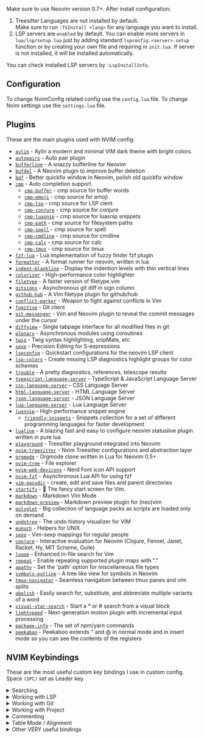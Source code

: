 Make sure to use Neovim version 0.7+. After install configuration:

1. Treesitter Languages are not installed by default.\
Make sure to run `:TSInstall <lang>` for any language you want to install.
2. LSP servers are `enabled` by default. You can enable more servers in `lua/lsp/setup.lua` just by adding standard `lspconfig.<server>.setup` function or by creating your own file and requiring in `init.lua`.
If server is not installed, it will be installed automatically.

You can check installed LSP servers by `:LspInstallInfo`.

## Configuration
To change NvimConfig related config use the `config.lua` file.
To change Nvim settings use the `settings.lua` file.

## Plugins

These are the main plugins used with NVIM config:

-   [`aylin`](https://github.com/AhmedAbdulrahman/aylin.vim) - Aylin a modern and minimal VIM dark theme with bright colors.
-   [`autopairs`](https://github.com/windwp/nvim-autopairs) - Auto pair plugin
-   [`bufferline`](https://github.com/akinsho/bufferline.nvim) - A snazzy bufferline for Neovim
-   [`bufdel`](https://github.com/ojroques/nvim-bufdel) - A Neovim plugin to improve buffer deletion
-   [`bqf`](https://github.com/kevinhwang91/nvim-bqf) - Better quickfix window in Neovim, polish old quickfix window
-   [`cmp`](https://github.com/hrsh7th/nvim-cmp) - Auto completion support
    -   [`cmp-buffer`](https://github.com/hrsh7th/cmp-buffer) - cmp source for buffer words
    -   [`cmp-emoji`](https://github.com/hrsh7th/cmp-emoji) - cmp source for emoji
    -   [`cmp-lsp`](https://github.com/hrsh7th/cmp-nvim-lsp) - cmp source for LSP clent
    -   [`cmp-conjure`](https://github.com/PaterJason/cmp-conjure) - cmp source for conjure
    -   [`cmp-luasnip`](https://github.com/saadparwaiz1/cmp_luasnip) - cmp source for luasnip snippets
    -   [`cmp-path`](https://github.com/hrsh7th/cmp-path) - cmp source for filesystem paths
    -   [`cmp-spell`](https://github.com/f3fora/cmp-spell) - cmp source for spell
    -   [`cmp-cmdline`](https://github.com/hrsh7th/cmp-cmdline) - cmp source for cmdline
    -   [`cmp-calc`](https://github.com/hrsh7th/cmp-calc) - cmp source for calc
    -   [`cmp-tmux`](https://github.com/andersevenrud/cmp-tmux) - cmp source for tmux
-   [`fzf-lua`](https://github.com/ibhagwan/fzf-lua) - Lua implementation of fuzzy finder fzf plugin
-   [`formatter`](https://github.com/mhartington/formatter.nvim) - A format runner for neovim, written in lua
-   [`indent-blankline`](https://github.com/lukas-reineke/indent-blankline.nvim) - Display the indention levels with thin vertical lines
-   [`colorizer`](https://github.com/norcalli/nvim-colorizer.lua) - High-performance color highlighter
-   [`filetype`](https://github.com/nathom/filetype.nvim) - A faster version of filetype.vim
-   [`gitsigns`](https://github.com/lewis6991/gitsigns.nvim) - Asynchronous git diff in sign column
-   [`github-hub`](https://github.com/jez/vim-github-hub) - A Vim filetype plugin for github/hub
-   [`conflict-marker`](https://github.com/rhysd/conflict-marker.vim) - Weapon to fight against conflicts in Vim
-   [`fugitive`](https://github.com/tpope/vim-fugitive) - Git client
-   [`git-messenger`](https://github.com/rhysd/git-messenger.vim) - Vim and Neovim plugin to reveal the commit messages under the cursor
-   [`diffview`](https://github.com/sindrets/diffview.nvim) - Single tabpage interface for all modified files in git
-   [`plenary`](https://github.com/nvim-lua/plenary.nvim) - Asynchronous modules using coroutines
-   [`twig`](https://github.com/evidens/vim-twig) - Twig syntax highlighting, snipMate, etc
-   [`sexp`](https://github.com/guns/vim-sexp) - Precision Editing for S-expressions
-   [`lspconfig`](https://github.com/neovim/nvim-lspconfig) - Quickstart configurations for the neovim LSP client
-   [`lsp-colors`](https://github.com/folke/lsp-colors.nvim) - Create missing LSP diagnostics highlight groups for color schemes
-   [`trouble`](https://github.com/folke/trouble.nvim) - A pretty diagnostics, references, telescope results
-   [`typescript-language-server`](https://github.com/theia-ide/typescript-language-server) - TypeScript & JavaScript Language Server
-   [`css-language-server`](https://github.com/vscode-langservers/vscode-css-languageserver-bin) - CSS Language Server
-   [`html-language-server`](https://github.com/vscode-langservers/vscode-html-languageserver-bin) - HTML Language Server
-   [`json-language-server`](https://github.com/vscode-langservers/vscode-json-languageserver) - JSON Language Server
-   [`lua-language-server`](https://github.com/sumneko/lua-language-server) - Lua Language Server
-   [`luasnip`](https://github.com/L3MON4D3/LuaSnip) - High-performance snippet engine
    -   [`friendly-snippets`](https://github.com/rafamadriz/friendly-snippets) - Snippets collection for a set of different programming languages for faster development
-   [`lualine`](https://github.com/nvim-lualine/lualine.nvim) - A blazing fast and easy to configure neovim statusline plugin written in pure lua
-   [`playground`](https://github.com/nvim-treesitter/playground) - Treesitter playground integrated into Neovim
-   [`nvim-treesitter`](https://github.com/nvim-treesitter/nvim-treesitter) - Nvim Treesitter configurations and abstraction layer
-   [`orgmode`](https://github.com/kristijanhusak/orgmode.nvim) - Orgmode clone written in Lua for Neovim 0.5+
-   [`nvim-tree`](https://github.com/kyazdani42/nvim-tree.lua) - File explorer
-   [`nvim-web-devicons`](https://github.com/kyazdani42/nvim-web-devicons) - Nerd Font icon API support
-   [`nvim-fzf`](https://github.com/vijaymarupudi/nvim-fzf) - Asynchronous Lua API for using fzf
-   [`vim-easydir`](https://github.com/duggiefresh/vim-easydir) - create, edit and save files and parent directories
-   [`startify`](https://github.com/mhinz/vim-startify) - 🔗 The fancy start screen for Vim.
-   [`markdown`](https://github.com/plasticboy/vim-markdown) - Markdown Vim Mode
-   [`markdown-preview`](https://github.com/iamcco/markdown-preview.nvim) - Markdown preview plugin for (neo)vim
-   [`polyglot`](https://github.com/sheerun/vim-polyglot) - Big collection of language packs as scripts are loaded only on demand
-   [`undotree`](https://github.com/mbbill/undotree) - The undo history visualizer for VIM
-   [`eunuch`](https://github.com/tpope/vim-eunuch) - Helpers for UNIX
-   [`sexp`](https://github.com/tpope/vim-sexp-mappings-for-regular-people) - Vim-sexp mappings for regular people
-   [`conjure`](https://github.com/Olical/conjure) - Interactive evaluation for Neovim (Clojure, Fennel, Janet, Racket, Hy, MIT Scheme, Guile)
-   [`loupe`](https://github.com/wincent/loupe) - Enhanced in-file search for Vim
-   [`repeat`](https://github.com/tpope/vim-repeat) - Enable repeating supported plugin maps with "."
-   [`apathy`](https://github.com/tpope/vim-apathy) - Set the 'path' option for miscellaneous file types
-   [`symbols-outline`](https://github.com/simrat39/symbols-outline.nvim) - A tree like view for symbols in Neovim
-   [`tmux-navigator`](https://github.com/christoomey/vim-tmux-navigator) - Seamless navigation between tmux panes and vim splits
-   [`abolish`](https://github.com/tpope/tpope-vim-abolish) - Easily search for, substitute, and abbreviate multiple variants of a word
-   [`visual-star-search`](https://github.com/nelstrom/vim-visual-star-search) - Start a \* or # search from a visual block
-   [`lightspeed`](https://github.com/ggandor/lightspeed.nvim) - Next-generation motion plugin with incremental input processing
-   [`package-info`](https://github.com/vuki656/package-info.nvim) - The set of npm/yarn commands
-   [`peekaboo`](https://github.com/junegunn/vim-peekaboo) - Peekaboo extends " and @ in normal mode and <CTRL-R> in insert mode so you can see the contents of the registers

## NVIM Keybindings

These are the most useful custom key bindings I use in custom config. Space `(SPC)` set as Leader key.

<details>
<summary>Searching</summary>

### Searching

| Key Bindings | Description                     |
| ------------ | ------------------------------- |
| `SPC Tab`    | Telescope git files             |
| `SPC /`      | Telescope live grep             |
| `s`          | Enables lightspeed forward      |
| `S`          | Enables lightspeed backward     |
| `SPC s d`    | Search dotfiles                 |
| `SPC s h`    | Search file history             |
| `SPC s s`    | Search history                  |
| `<C - x>`    | Open selected file as a split   |
| `<C - v>`    | Open selected file as a vsplit  |
| `<C-t>`      | Open selected file in a new tab |

</details>

<details>
<summary>Working with LSP</summary>

### Working with LSP:

| Key Bindings               | Description                                       |
| -------------------------- | ------------------------------------------------- |
| `<C - Space>` or `SPC c a` | Code action                                       |
| `<S - K>`                  | Show documentation under cursor                   |
| `gd`                       | Go to definition                                  |
| `gr`                       | Go to references                                  |
| `]g`                       | Go to next diagnostic                             |
| `[g`                       | Go to prev diagnostic                             |
| `SPC c f`                  | Format document (usually ESLint/Prettier)         |
| `SPC c r`                  | Rename                                            |
| `SPC c q`                  | Quick fix - when I exactly know if it will fix it |
| `SPC c d`                  | Local diagnostics list                            |
| `SPC c o`                  | Organize imports                                  |

</details>

<details>
<summary>Working with Git</summary>

### Working with Git:

| Key Bindings | Description                                                                                                                              |
| ------------ | ---------------------------------------------------------------------------------------------------------------------------------------- |
| `SPC g g`    | Lazygit - for commiting and branch change                                                                                                |
| `SPC g s`    | Telescope status - when I want to change/search file I am working on with git changes                                                    |
| `]c`         | Go to next change hunk                                                                                                                   |
| `[c`         | Go to prev change hunk                                                                                                                   |
| `SPC g d`    | Advanced powerful diff view with many filters for debugging code, checking previous changes etc.                                         |
| `SPC g m`    | View hunk diff of a line under cursor                                                                                                    |
| `SPC g h r`  | Reset changed hunk under cursor - I like to check quickly what I have changed in that line and then just type 'u' to go back             |
| `SPC g h s`  | Stage hunk under cursor - Sometimes it's faster than selecting lines in Lazygit, so I can stage specific lines and then just do a commit |
| `SPC g l c`  | Quick check of previous commit in current buffer, <C-s> inside to switch preview                                                         |

</details>

<details>
<summary>Working with Project</summary>

### Working with Project:

| Key Bindings | Description                                                                                                                                                                                                                                                                             |
| ------------ | --------------------------------------------------------------------------------------------------------------------------------------------------------------------------------------------------------------------------------------------------------------------------------------- |
| `SPC f`      | Toggles nvim-tree file explorer                                                                                                                                                                                                                                                         |
| `SPC p w`    | Find word under cursor in project - very useful to find where component is used. Just use binding and type '<'. There is a lot of alternatives like lsp_references but I like it with telescope and to not find only references but whole text under cursor.                            |
| `SPC p f`    | Find file under cursor in project - it finds files in project which contains text under cursor. Useful when you name directories by component name in React and wants to go quickly to file. 'gd' is better but in some projects without TS or with mixed JS/TS it cannot work properly |
| `SPC p t`    | Finds TODOs/NOTES in project                                                                                                                                                                                                                                                            |
| `SPC p l`    | Switch between projects                                                                                                                                                                                                                                                                 |
| `SPC p s`    | Save session to load it later from Dashboard                                                                                                                                                                                                                                            |

</details>

<details>
<summary>Commenting</summary>

### Commenting

| Key Bindings  | Description                |
| ------------- | -------------------------- |
| `gcc`         | Create/remove comment      |
| `gc` (visual) | Create/remove comment      |
| `gcO`         | Create comment line before |
| `gco`         | Create comment line after  |

</details>

<details>
<summary>Table Mode / Alignment</summary>

### Table Mode / Alignment

| Key Bindings  | Description                                                                       |
| ------------- | --------------------------------------------------------------------------------- |
| `ga (visual)` | Aligns selection based on separator (comma, semi-colon, colon etc.)               |
| `SPC t m `    | Enables Table Mode. Do it in markdown file with some table and you will see magic |
| `SPC t i C `  | (Only when Table Mode Enabled) Insert column before                               |
| `SPC t i c `  | (Only when Table Mode Enabled) Insert column after                                |
| `SPC t d c `  | (Only when Table Mode Enabled) Delete column                                      |
| `SPC t d r `  | (Only when Table Mode Enabled) Delete row                                         |
| `SPC t s `    | (Only when Table Mode Enabled) Sort table alphabetically                          |

</details>

<details>
<summary>Other VERY useful bindings</summary>

### Other VERY useful bindings

| Key Bindings | Description                                                                                                                                          |
| ------------ | ---------------------------------------------------------------------------------------------------------------------------------------------------- |
| `<S-q> `     | Smartly closes current buffer without breaking UI                                                                                                    |
| `<C-a> `     | It is not only increases number, but switches between true/false/const/let/function/arrow function/increment dates etc.                              |
| `<C-n> `     | Finds next occurence (like \*) of word and puts multi-cursor there. Then you can go to Insert mode, Append, Change or Delete.                        |
| `<C-o> `     | Jumps to previous cursor in jumplist. I use it very often.                                                                                           |
| `<C-i> `     | Jumps to next cursor in jumplist.                                                                                                                    |
| `<C-u> `     | Uppercase word under cursor.                                                                                                                         |
| `v <ENTER> ` | Smartly selects next subjects of current treesitter context                                                                                          |
| `za `        | Toggle folds. By treesitter they are automatically added to TS/JS files in smart way                                                                 |
| `zM `        | Close all folds                                                                                                                                      |
| `zR `        | Open all folds                                                                                                                                       |
| `gJ `        | Smartly joins lines based on treesitter                                                                                                              |
| `gS `        | Smartly splits lines based on treesitter. I do if VERY often when I want to put import element to new lines (e.g. import { A, B, C, D, E } from ...) |
| `<F1 > `     | Opens/closes split terminal                                                                                                                          |

</details>
